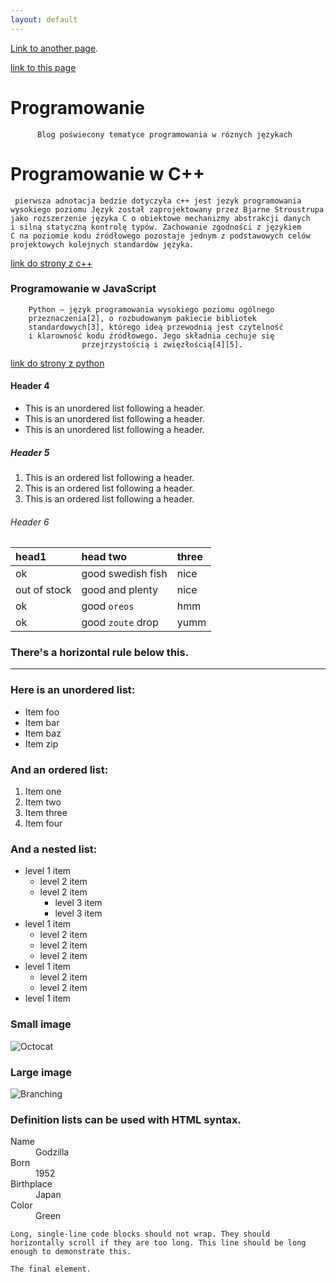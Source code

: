 ```yaml
---
layout: default
---
```



[Link to another page](./another-page.html).

[link to this page](https://www.youtube.com/)





# Programowanie
          Blog poświecony tematyce programowania w róznych językach 


# Programowanie w C++
     pierwsza adnotacja bedzie dotyczyła c++ jest jezyk programowania 
    wysokiego poziomu Język został zaprojektowany przez Bjarne Stroustrupa
    jako rozszerzenie języka C o obiektowe mechanizmy abstrakcji danych
    i silną statyczną kontrolę typów. Zachowanie zgodności z językiem
    C na poziomie kodu źródłowego pozostaje jednym z podstawowych celów
    projektowych kolejnych standardów języka.


[link do strony z c++](./stronacpp.html)


### Programowanie w JavaScript
        Python – język programowania wysokiego poziomu ogólnego
        przeznaczenia[2], o rozbudowanym pakiecie bibliotek
        standardowych[3], którego ideą przewodnią jest czytelność
        i klarowność kodu źródłowego. Jego składnia cechuje się
                    przejrzystością i zwięzłością[4][5].


[link do strony z python](./stronapython.html)

#### Header 4

*   This is an unordered list following a header.
*   This is an unordered list following a header.
*   This is an unordered list following a header.

##### Header 5

1.  This is an ordered list following a header.
2.  This is an ordered list following a header.
3.  This is an ordered list following a header.

###### Header 6

| head1        | head two          | three |
|:-------------|:------------------|:------|
| ok           | good swedish fish | nice  |
| out of stock | good and plenty   | nice  |
| ok           | good `oreos`      | hmm   |
| ok           | good `zoute` drop | yumm  |

### There's a horizontal rule below this.

* * *

### Here is an unordered list:

*   Item foo
*   Item bar
*   Item baz
*   Item zip

### And an ordered list:

1.  Item one
1.  Item two
1.  Item three
1.  Item four

### And a nested list:

- level 1 item
  - level 2 item
  - level 2 item
    - level 3 item
    - level 3 item
- level 1 item
  - level 2 item
  - level 2 item
  - level 2 item
- level 1 item
  - level 2 item
  - level 2 item
- level 1 item

### Small image

![Octocat](https://github.githubassets.com/images/icons/emoji/octocat.png)

### Large image

![Branching](https://guides.github.com/activities/hello-world/branching.png)


### Definition lists can be used with HTML syntax.

<dl>
<dt>Name</dt>
<dd>Godzilla</dd>
<dt>Born</dt>
<dd>1952</dd>
<dt>Birthplace</dt>
<dd>Japan</dd>
<dt>Color</dt>
<dd>Green</dd>
</dl>




```
Long, single-line code blocks should not wrap. They should horizontally scroll if they are too long. This line should be long enough to demonstrate this.
```

```
The final element.
```
